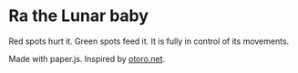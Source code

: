 # Ra the Lunar baby

Red spots hurt it. Green spots feed it. It is fully in control of its movements.

Made with paper.js. Inspired by [otoro.net](otoro.net).
